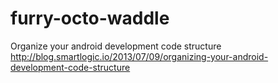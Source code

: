 # furry-octo-waddle
Organize your android development code structure
http://blog.smartlogic.io/2013/07/09/organizing-your-android-development-code-structure
